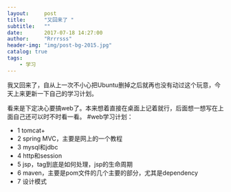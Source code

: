 ```yaml
---
layout:     post
title:      "又回来了 "
subtitle:   ""
date:       2017-07-18 14:27:00
author:     "Rrrrsss"
header-img: "img/post-bg-2015.jpg"
catalog: true
tags:
    - 学习
---
```


我又回来了，自从上一次不小心把Ubuntu删掉之后就再也没有动过这个玩意，今天上来更新一下自己的学习计划。

看来是下定决心要搞web了。本来想着直接在桌面上记着就行，后面想一想写在上面自己还可以时不时看一看。
#web学习计划：
* 1 tomcat+
* 2 spring MVC，主要是网上的一个教程
* 3 mysql和jdbc
* 4 http和session
* 5 jsp，tag到底是如何处理，jsp的生命周期
* 6 maven，主要是pom文件的几个主要的部分，尤其是dependency
* 7 设计模式